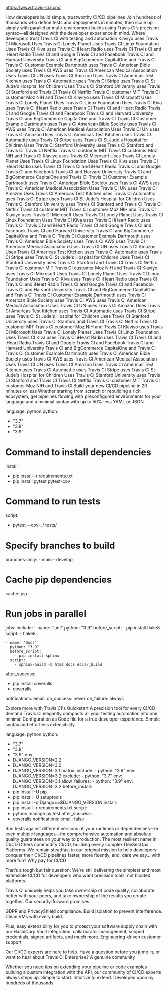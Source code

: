 https://www.travis-ci.com/

How developers build simple, trustworthy CI/CD pipelines
Join hundreds of thousands who define tests and deployments in minutes, then scale up simply with parallel or multi-environment builds using Travis CI’s precision syntax—all designed with the developer experience in mind.
Where developers trust Travis CI with testing and automation
Klaviyo uses Travis CI
Microsoft Uses Travis CI
Lonely Planet Uses Travis CI
Linux Foundation Uses Travis CI
Kiva uses Travis CI
iHeart Radio uses Travis CI
Travis CI and iHeart Radio
Travis CI and Google
Travis CI and Facebook
Travis CI and Harvard University
Travis CI and BigCommerce
CapitalOne and Travis CI
Travis CI Customer Example
Dartmouth uses Travis CI
American Bible Society uses Travis CI
AWS uses Travis CI
American Medical Association Uses Travis CI
UN uses Travis CI
Amazon Uses Travis CI
Americas Test Kitchen uses Travis CI
Automattic uses Travis CI
Stripe uses Travis CI
St Jude's Hospital for Children Uses Travis CI
Stanford University uses Travis CI
Stanford and Travis CI
Travis CI Netflix
Travis CI customer MIT
Travis CI customer Moz
NIH and Travis CI
Klaviyo uses Travis CI
Microsoft Uses Travis CI
Lonely Planet Uses Travis CI
Linux Foundation Uses Travis CI
Kiva uses Travis CI
iHeart Radio uses Travis CI
Travis CI and iHeart Radio
Travis CI and Google
Travis CI and Facebook
Travis CI and Harvard University
Travis CI and BigCommerce
CapitalOne and Travis CI
Travis CI Customer Example
Dartmouth uses Travis CI
American Bible Society uses Travis CI
AWS uses Travis CI
American Medical Association Uses Travis CI
UN uses Travis CI
Amazon Uses Travis CI
Americas Test Kitchen uses Travis CI
Automattic uses Travis CI
Stripe uses Travis CI
St Jude's Hospital for Children Uses Travis CI
Stanford University uses Travis CI
Stanford and Travis CI
Travis CI Netflix
Travis CI customer MIT
Travis CI customer Moz
NIH and Travis CI
Klaviyo uses Travis CI
Microsoft Uses Travis CI
Lonely Planet Uses Travis CI
Linux Foundation Uses Travis CI
Kiva uses Travis CI
iHeart Radio uses Travis CI
Travis CI and iHeart Radio
Travis CI and Google
Travis CI and Facebook
Travis CI and Harvard University
Travis CI and BigCommerce
CapitalOne and Travis CI
Travis CI Customer Example
Dartmouth uses Travis CI
American Bible Society uses Travis CI
AWS uses Travis CI
American Medical Association Uses Travis CI
UN uses Travis CI
Amazon Uses Travis CI
Americas Test Kitchen uses Travis CI
Automattic uses Travis CI
Stripe uses Travis CI
St Jude's Hospital for Children Uses Travis CI
Stanford University uses Travis CI
Stanford and Travis CI
Travis CI Netflix
Travis CI customer MIT
Travis CI customer Moz
NIH and Travis CI
Klaviyo uses Travis CI
Microsoft Uses Travis CI
Lonely Planet Uses Travis CI
Linux Foundation Uses Travis CI
Kiva uses Travis CI
iHeart Radio uses Travis CI
Travis CI and iHeart Radio
Travis CI and Google
Travis CI and Facebook
Travis CI and Harvard University
Travis CI and BigCommerce
CapitalOne and Travis CI
Travis CI Customer Example
Dartmouth uses Travis CI
American Bible Society uses Travis CI
AWS uses Travis CI
American Medical Association Uses Travis CI
UN uses Travis CI
Amazon Uses Travis CI
Americas Test Kitchen uses Travis CI
Automattic uses Travis CI
Stripe uses Travis CI
St Jude's Hospital for Children Uses Travis CI
Stanford University uses Travis CI
Stanford and Travis CI
Travis CI Netflix
Travis CI customer MIT
Travis CI customer Moz
NIH and Travis CI
Klaviyo uses Travis CI
Microsoft Uses Travis CI
Lonely Planet Uses Travis CI
Linux Foundation Uses Travis CI
Kiva uses Travis CI
iHeart Radio uses Travis CI
Travis CI and iHeart Radio
Travis CI and Google
Travis CI and Facebook
Travis CI and Harvard University
Travis CI and BigCommerce
CapitalOne and Travis CI
Travis CI Customer Example
Dartmouth uses Travis CI
American Bible Society uses Travis CI
AWS uses Travis CI
American Medical Association Uses Travis CI
UN uses Travis CI
Amazon Uses Travis CI
Americas Test Kitchen uses Travis CI
Automattic uses Travis CI
Stripe uses Travis CI
St Jude's Hospital for Children Uses Travis CI
Stanford University uses Travis CI
Stanford and Travis CI
Travis CI Netflix
Travis CI customer MIT
Travis CI customer Moz
NIH and Travis CI
Klaviyo uses Travis CI
Microsoft Uses Travis CI
Lonely Planet Uses Travis CI
Linux Foundation Uses Travis CI
Kiva uses Travis CI
iHeart Radio uses Travis CI
Travis CI and iHeart Radio
Travis CI and Google
Travis CI and Facebook
Travis CI and Harvard University
Travis CI and BigCommerce
CapitalOne and Travis CI
Travis CI Customer Example
Dartmouth uses Travis CI
American Bible Society uses Travis CI
AWS uses Travis CI
American Medical Association Uses Travis CI
UN uses Travis CI
Amazon Uses Travis CI
Americas Test Kitchen uses Travis CI
Automattic uses Travis CI
Stripe uses Travis CI
St Jude's Hospital for Children Uses Travis CI
Stanford University uses Travis CI
Stanford and Travis CI
Travis CI Netflix
Travis CI customer MIT
Travis CI customer Moz
NIH and Travis CI
Build your new CI/CD pipeline in 20 minutes or less
Whether starting from scratch or rebuilding a rich ecosystem, get pipelines flowing with preconfigured environments for your language and a minimal syntax with up to 50% less YAML or JSON.

language: python
python:

- "3.7"
- "3.8"
- "3.9"

# Command to install dependencies

install:

- pip install -r requirements.txt
- pip install pytest pytest-cov

# Command to run tests

script:

- pytest --cov=./ tests/

# Specify branches to build

branches:
only: - main - develop

# Cache pip dependencies

cache: pip

# Run jobs in parallel

jobs:
include: - name: "Lint"
python: "3.9"
before_script: - pip install flake8
script: - flake8 .

    - name: "Docs"
      python: "3.9"
      before_script:
        - pip install sphinx
      script:
        - sphinx-build -b html docs docs/_build

after_success:

- pip install coveralls
- coveralls

notifications:
email:
on_success: never
on_failure: always

Explore more with Travis CI's Quickstart
A precision tool for every CI/CD demand
Travis CI elegantly compacts all your testing automation into one minimal Configuration as Code file for a true developer experience. Simple syntax and effortless extensibility.

language: python
python:

- "3.7"
- "3.8"
- "3.9"
  env:
- DJANGO_VERSION=2.2
- DJANGO_VERSION=3.0
- DJANGO_VERSION=3.1
  matrix:
  include: - python: "3.9"
  env: DJANGO_VERSION=3.2
  exclude: - python: "3.7"
  env: DJANGO_VERSION=3.1
  allow_failures: - python: "3.9"
  env: DJANGO_VERSION=3.2
  before_install:
- pip install -U pip
- pip install -U setuptools
- pip install -q Django==$DJANGO_VERSION
  install:
- pip install -r requirements.txt
  script:
- python manage.py test
  after_success:
- coveralls
  notifications:
  email: false

Run tests against different versions of your runtimes or dependencies—or even multiple languages—for comprehensive automation and absolute quality guarantees on your way to production.
The most resilient name in CI/CD
Others commodify CI/CD, building overly complex DevSecOps Platforms. We remain steadfast in our original mission to help developers conquer their CI/CD pipelines faster, more fluently, and, dare we say… with more fun?
Why pay for CI/CD

That’s a tough but fair question. We’re still delivering the simplest and most extensible CI/CD for developers who want precision tools, not bloated platforms.

Travis CI uniquely helps you take ownership of code quality, collaborate better with your peers, and take ownership of the results you create together.
Our security-forward promises

GDPR and PrivacyShield compliance. Build isolation to prevent interference. Clean VMs with every build.

Plus, easy extensibility for you to protect your software supply chain with our HashiCorp Vault integration, collaborator management, scoped credentials, signed artifacts, and much more.
Engineering-driven customer support

Our CI/CD experts are here to help. Have a question before you jump in, or want to hear about Travis CI Enterprise?
A genuine community

Whether you need tips on extending your pipeline or code examples building a custom integration with the API, our community of CI/CD experts always steps up.
Simple to start. Intuitive to extend.
Developed upon by hundreds of thousands
